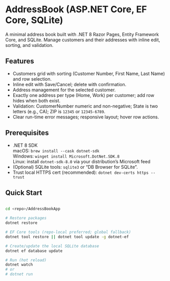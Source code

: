 # AddressBook (ASP.NET Core, EF Core, SQLite)

A minimal address book built with .NET 8 Razor Pages, Entity Framework Core, and SQLite. Manage customers and their addresses with inline edit, sorting, and validation.

## Features
- Customers grid with sorting (Customer Number, First Name, Last Name) and row selection.
- Inline edit with Save/Cancel; delete with confirmation.
- Address management for the selected customer.
- Exactly one address per type (Home, Work) per customer; add row hides when both exist.
- Validation: CustomerNumber numeric and non-negative; State is two letters (e.g., CA); ZIP is `12345` or `12345-6789`.
- Clear run-time error messages; responsive layout; hover row actions.

## Prerequisites
- .NET 8 SDK  
  macOS: `brew install --cask dotnet-sdk`  
  Windows: `winget install Microsoft.DotNet.SDK.8`  
  Linux: install `dotnet-sdk-8.0` via your distribution’s Microsoft feed
- (Optional) SQLite tools: `sqlite3` or “DB Browser for SQLite”.
- Trust local HTTPS cert (recommended): `dotnet dev-certs https --trust`

## Quick Start
```bash

cd <repo>/AddressBookApp

# Restore packages
dotnet restore

# EF Core tools (repo-local preferred; global fallback)
dotnet tool restore || dotnet tool update -g dotnet-ef

# Create/update the local SQLite database
dotnet ef database update

# Run (hot reload)
dotnet watch
# or
# dotnet run
